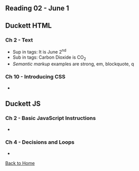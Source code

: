 ## Reading 02 - June 1

## **Duckett HTML**

### Ch 2 - Text
- Sup in tags: It is June 2<sup>nd</sup> 
- Sub in tags: Carbon Dioxide is CO<sub>2</sub>
- *Semantic markup* examples are strong, em, blockquote, q

### Ch 10 - Introducing CSS
- 


## **Duckett JS**

### Ch 2 - Basic JavaScript Instructions
- 

### Ch 4 - Decisions and Loops
- 

[Back to Home](README.md)